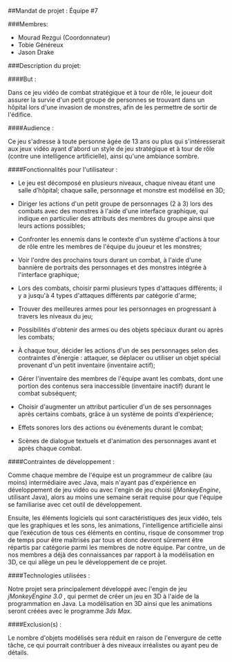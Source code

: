 
##Mandat de projet : Équipe #7



###Membres:

- Mourad Rezgui (Coordonnateur)
- Tobie Généreux
- Jason Drake


###Description du projet:


####But : 

Dans ce jeu vidéo de combat stratégique et à tour de rôle, le joueur doit assurer la survie d'un petit groupe de personnes se trouvant dans un hôpital lors d'une invasion de monstres, afin de les permettre de sortir de l'édifice.	


####Audience :

Ce jeu s'adresse à toute personne âgée de 13 ans ou plus qui s'intéresserait aux jeux vidéo ayant d'abord un style de jeu stratégique et à tour de rôle (contre une intelligence artificielle), ainsi qu'une ambiance sombre.


####Fonctionnalités pour l'utilisateur :

- Le jeu est décomposé en plusieurs niveaux, chaque niveau étant une salle d’hôpital; chaque salle, personnage et monstre est modélisé en 3D;

- Diriger les actions d'un petit groupe de personnages (2 à 3) lors des combats avec des monstres à l'aide d'une interface graphique, qui indique en particulier des attributs des membres du groupe ainsi que leurs actions possibles;

- Confronter les ennemis dans le contexte d'un système d'actions à tour de rôle entre les membres de l'équipe du joueur et les monstres;

- Voir l'ordre des prochains tours durant un combat, à l'aide d'une bannière de portraits des personnages et des monstres intégrée à l'interface graphique;

- Lors des combats, choisir parmi plusieurs types d'attaques différents; il y a jusqu'à 4 types d'attaques différents par catégorie d'arme;

- Trouver des meilleures armes pour les personnages en progressant à travers les niveaux du jeu;

- Possibilités d'obtenir des armes ou des objets spéciaux durant ou après les combats;

- À chaque tour, décider les actions d'un de ses personnages selon des contraintes d'énergie : attaquer, se déplacer ou utiliser un objet spécial provenant d'un petit inventaire (inventaire actif);

- Gérer l'inventaire des membres de l'équipe avant les combats, dont une portion des contenus sera inaccessible (inventaire inactif) durant le combat subséquent; 

- Choisir d'augmenter un attribut particulier d'un de ses personnages après certains combats, grâce à un système de points d'expérience;

- Effets sonores lors des actions ou événements durant le combat;

- Scènes de dialogue textuels et d'animation des personnages avant et après chaque combat.


####Contraintes de développement :

Comme chaque membre de l'équipe est un programmeur de calibre (au moins) intermédiaire avec Java, mais n'ayant pas d'expérience en développement de jeu vidéo ou avec l'engin de jeu choisi (*jMonkeyEngine*, utilisant Java), alors au moins une semaine serait requise pour que l'équipe se familiarise avec cet outil de développement.

Ensuite, les éléments logiciels qui sont caractéristiques des jeux vidéo, tels que les graphiques et les sons, les animations, l'intelligence artificielle ainsi que l’exécution de tous ces éléments en continu, risque de consommer trop de temps pour être maîtrisés par tous et donc devront sûrement être répartis par catégorie parmi les membres de notre équipe.  Par contre, un de nos membres a déjà des connaissances par rapport à la modélisation en 3D, ce qui allège un peu le développement de ce projet.


####Technologies utilisées :

Notre projet sera principalement développé avec l'engin de jeu *jMonkeyEngine 3.0* , qui permet de créer un jeu en 3D à l'aide de la programmation en Java.  La modélisation en 3D ainsi que les animations seront créées avec le programme *3ds Max*. 


####Exclusion(s) :

Le nombre d'objets modélisés sera réduit en raison de l'envergure de cette tâche, ce qui pourrait contribuer à des niveaux irréalistes ou ayant peu de détails.
